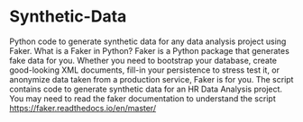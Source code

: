 # Synthetic-Data
Python code to generate synthetic data for any data analysis project using Faker.
What is a Faker in Python?
Faker is a Python package that generates fake data for you. Whether you need to bootstrap your database, create good-looking XML documents, fill-in your persistence to stress test it, or anonymize data taken from a production service, Faker is for you.
The script contains code to generate synthetic data for an HR Data Analysis project.
You may need to read the faker documentation to understand the script
https://faker.readthedocs.io/en/master/ 
